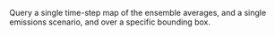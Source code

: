 
Query a single time-step map of the ensemble averages,
and a single emissions scenario, and over a specific bounding box.

